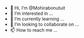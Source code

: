 - 👋 Hi, I’m @Mohirabonutuit
- 👀 I’m interested in ...
- 🌱 I’m currently learning ...
- 💞️ I’m looking to collaborate on ...
- 📫 How to reach me ...

<!---
Mohirabonutuit/Mohirabonutuit is a ✨ special ✨ repository because its `README.md` (this file) appears on your GitHub profile.
You can click the Preview link to take a look at your changes.
--->
